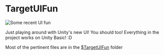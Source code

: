 TargetUIFun
==================

![Some recent UI fun](http://i.imgur.com/GYeSFbJ.gif)

Just playing around with Unity's new UI!  You should too!  Everything in the project works on Unity Basic! :D

Most of the pertinent files are in the [$TargetUIFun](https://github.com/PushyPixels/BreakfastWithUnity/tree/TargetUIFun/Assets/%24TargetUIFun) folder
